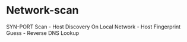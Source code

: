 # Network-scan
SYN-PORT Scan - Host Discovery On Local Network - Host Fingerprint Guess - Reverse DNS Lookup
